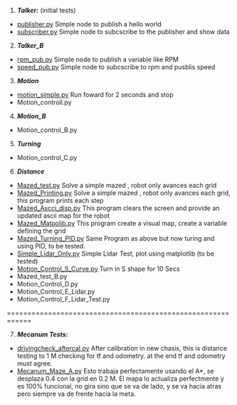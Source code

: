 1. ***Talker:***  (initial tests)
* [publisher.py](https://github.com/EdwinMarteZorrilla/WROS_RD_ROS/blob/main/1.%20Talker/publisher.py) Simple node to publish a hello world
* [subscriber.py](https://github.com/EdwinMarteZorrilla/WROS_RD_ROS/blob/main/1.%20Talker/subscriber.py) Simple node to subcscribe to the publisher and show data   
2. ***Talker_B***
* [rpm_pub.py](https://github.com/EdwinMarteZorrilla/WROS_RD_ROS/blob/main/2.%20Talker_B/rpm_pub.py) Simple node to publish a variable like RPM
* [speed_pub.py](https://github.com/EdwinMarteZorrilla/WROS_RD_ROS/blob/main/2.%20Talker_B/speed_calc.py) Simple node to subcscribe to rpm and pusblis speed
3. ***Motion***
* [motion_simple.py](https://github.com/EdwinMarteZorrilla/WROS_RD_ROS/blob/main/3.%20Motion/Motion_Simple.py) Run foward for 2 seconds and stop
* Motion_controll.py
4. ***Motion_B***
* Motion_control_B.py
5. ***Turning***
* Motion_control_C.py
6. ***Distance***
* [Mazed_test.py](https://github.com/EdwinMarteZorrilla/WROS_RD_ROS/blob/main/6.%20Distance/Mazed_test.py) Solve a simple mazed , robot only avances each grid
* [Mazed_Printing.py](https://github.com/EdwinMarteZorrilla/WROS_RD_ROS/blob/main/6.%20Distance/Mazed_Printing.py) Solve a simple mazed , robot only avances each grid, this program prints each step
* [Mazed_Ascci_disp.py](https://github.com/EdwinMarteZorrilla/WROS_RD_ROS/blob/main/6.%20Distance/Mazed_Ascci_disp.py) This program clears the screen and provide an updated ascii map for the robot
* [Mazed_Matpolib.py](https://github.com/EdwinMarteZorrilla/WROS_RD_ROS/blob/main/6.%20Distance/Mazed_Matpolib.py) This program  create a visual map, create a variable defining the grid
* [Mazed_Turning_PID.py](https://github.com/EdwinMarteZorrilla/WROS_RD_ROS/blob/main/6.%20Distance/Mazed_Turning_PID.py) Same Program as above but now turing and using PID, to be tested.
* [Simple_Lidar_Only.py](https://github.com/EdwinMarteZorrilla/WROS_RD_ROS/blob/main/6.%20Distance/Simple_Lidar_Only.py) Simple Lidar Test, plot using matplotlib (to be tested)
* [Motion_Control_S_Curve.py](https://github.com/EdwinMarteZorrilla/WROS_RD_ROS/blob/main/6.%20Distance/Motion_Control_S_Curve.py) Turn in S shape for 10 Secs
* Mazed_test_B.py
* Motion_Control_D.py
* Motion_Control_E_Lidar.py
* Motion_Control_F_Lidar_Test.py

============================================================

7. ***Mecanum Tests:***
* [drivingcheck_aftercal.py](https://github.com/EdwinMarteZorrilla/WROS_RD_ROS/blob/main/7.%20Mecanum/drivingcheck_aftercal.py) After calibration in new chasis, this is distance testing to 1 M checking for tf and odometry.
  at the end tf and odometry must agree.
* [Mecanum_Maze_A.py](https://github.com/EdwinMarteZorrilla/WROS_RD_ROS/blob/main/7.%20Mecanum/Mecanum_Maze_A.py) Esto trabaja perfectamente usando el A*, se desplaza 0.4 con la grid en 0.2 M. El mapa lo actualiza perfectmente
  y es 100% funcional, no gira sino que se va de lado, y se va hacia atras pero siempre va de frente hacia la meta.

